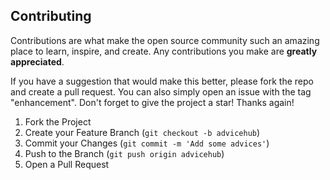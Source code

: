 ## Contributing

Contributions are what make the open source community such an amazing place to learn, inspire, and create. Any contributions you make are **greatly appreciated**.

If you have a suggestion that would make this better, please fork the repo and create a pull request. You can also simply open an issue with the tag "enhancement".
Don't forget to give the project a star! Thanks again!

1. Fork the Project
2. Create your Feature Branch (`git checkout -b advicehub`)
3. Commit your Changes (`git commit -m 'Add some advices'`)
4. Push to the Branch (`git push origin advicehub`)
5. Open a Pull Request
